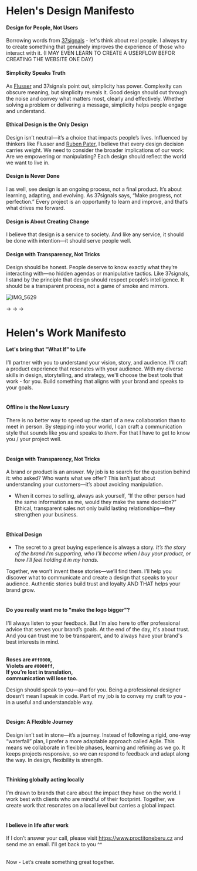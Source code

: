 # Helen's Design Manifesto

#### Design for People, Not Users
Borrowing words from [37signals](https://37signals.com) - let's think about real people. I always try to create something that genuinely improves the experience of those who interact with it. (I MAY EVEN LEARN TO CREATE A USERFLOW BEFOR CREATING THE WEBSITE ONE DAY)

#### Simplicity Speaks Truth
As [Flusser](http://thepoliticsofdesign.com](https://seansturm.wordpress.com/2009/10/03/about-the-word-design-by-vilem-flusser/)) and 37signals point out, simplicity has power. Complexity can obscure meaning, but simplicity reveals it. Good design should cut through the noise and convey what matters most, clearly and effectively. Whether solving a problem or delivering a message, simplicity helps people engage and understand.

#### Ethical Design is the Only Design
Design isn’t neutral—it’s a choice that impacts people’s lives. Influenced by thinkers like Flusser and [Ruben Pater](http://thepoliticsofdesign.com), I believe that every design decision carries weight. We need to consider the broader implications of our work: Are we empowering or manipulating? Each design should reflect the world we want to live in.

#### Design is Never Done
I as well, see design is an ongoing process, not a final product. It’s about learning, adapting, and evolving. As 37signals says, “Make progress, not perfection.” Every project is an opportunity to learn and improve, and that’s what drives me forward.

#### Design is About Creating Change
I believe that design is a service to society. And like any service, it should be done with intention—it should serve people well.

#### Design with Transparency, Not Tricks
Design should be honest. People deserve to know exactly what they’re interacting with—no hidden agendas or manipulative tactics. Like 37signals, I stand by the principle that design should respect people’s intelligence. It should be a transparent process, not a game of smoke and mirrors.



![IMG_5629](https://github.com/user-attachments/assets/23a6298c-7ce9-411c-beb9-d01b68d9b2ee)


->
->
->

# Helen's Work Manifesto

#### Let's bring that "What If" to Life
I’ll partner with you to understand your vision, story, and audience. I'll craft a product experience that resonates with your audience. With my diverse skills in design, storytelling, and strategy, we'll choose the best tools that work - for you. Build something that aligns with your brand and speaks to your goals. 
<br>
<br>

#### Offline is the New Luxury
There is no better way to speed up the start of a new collaboration than to meet in person. By stepping into your world, I can craft a communication style that sounds like *you* and speaks to *them*. For that I have to get to know you / your project well. 
<br><br>

#### Design with Transparency, Not Tricks
A brand or product is an answer. My job is to search for the question behind it: who asked? Who wants what we offer? This isn’t just about understanding your customers—it’s about avoiding manipulation. 

* When it comes to selling, always ask yourself, “If the other person had the same information as me, would they make the same decision?” Ethical, transparent sales not only build lasting relationships—they strengthen your business.
<br><br>

#### Ethical Design
* The secret to a great buying experience is always a story. *It’s the story of the brand I’m supporting, who I’ll become when I buy your product, or how I’ll feel holding it in my hands.*

Together, we won’t invent these stories—we’ll find them. I’ll help you discover what to communicate and create a design that speaks to your audience. Authentic stories build trust and loyalty AND THAT helps your brand grow.
<br><br>


#### Do you really want me to "make the logo bigger"? 
I'll always listen to your feedback. But I’m also here to offer professional advice that serves your brand’s goals. At the end of the day, it's about trust. And you can trust me to be transparent, and to always have your brand's best interests in mind.
<br><br>


**Roses are `#ff0000`,<br>**
**Violets are `#0000ff`,<br>**
**If you’re lost in translation,<br>**
**communication will lose too.<br>**

Design should speak to you—and for you. Being a professional designer doesn’t mean I speak in code. Part of my job is to convey my craft to you - in a useful and understandable way. 
<br><br>

#### Design: A Flexible Journey 
Design isn’t set in stone—it’s a journey. Instead of following a rigid, one-way “waterfall” plan, I prefer a more adaptable approach called Agile. This means we collaborate in flexible phases, learning and refining as we go. It keeps projects responsive, so we can respond to feedback and adapt along the way. In design, flexibility is strength.
<br><br>

#### Thinking globally acting locally
I’m drawn to brands that care about the impact they have on the world. I work best with clients who are mindful of their footprint. Together, we create work that resonates on a local level but carries a global impact.
<br><br>

#### I believe in life after work 
If I don’t answer your call, please visit https://www.proctitoneberu.cz and send me an email. I'll get back to you ^^
<br><br>

Now - Let’s create something great together.

